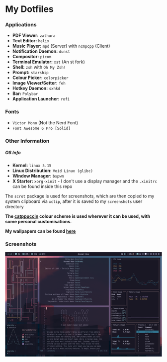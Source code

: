 #  My Dotfiles
### Applications
- **PDF Viewer:** `zathura`
- **Text Editor:** `helix`
- **Music Player:** `mpd` (Server) with `ncmpcpp` (Client)
- **Notification Daemon:** `dunst`
- **Compositor:** `picom`
- **Terminal Emulator:** `xst` (An st fork)
- **Shell:** `zsh` with `Oh My Zsh!`
- **Prompt:** `starship`
- **Colour Picker:** `colorpicker`
- **Image Viewer/Setter:** `feh`
- **Hotkey Daemon:** `sxhkd`
- **Bar:** `Polybar`
- **Application Launcher:** `rofi`

### Fonts
- `Victor Mono` (Not the Nerd Font)
- `Font Awesome 6 Pro [Solid]`

### Other Information
##### OS Info
- **Kernel:** `linux 5.15`
- **Linux Distribution:** `Void Linux (glibc)`
- **Window Manager:** `bspwm`
- **X Starter:** `xorg-xinit` - I don't use a display manager and the `.xinitrc` can be found inside this repo

The `scrot` package is used for screenshots, which are then copied to my system clipboard via `xclip`, after it is saved to my `screenshots` user directory

**The [catppuccin](https://github.com/catppuccin/catppuccin) colour scheme is used wherever it can be used, with some personal customisations.**

**My wallpapers can be found [here](https://github.com/devraza/wallpapers)**

### Screenshots
![Screenshot](https://github.com/devraza/dotfiles/blob/main/screenshots/screenshot.png)
